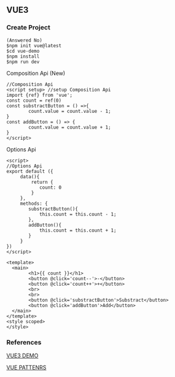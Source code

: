 ## VUE3

### Create Project
```
(Answered No)
$npm init vue@latest
$cd vue-demo
$npm install
$npm run dev
```
Composition Api (New)
```
//Composition Api
<script setup> //setup Composition Api
import {ref} from 'vue';
const count = ref(0)
const substractButton = () =>{
        count.value = count.value - 1;
}
const addButton = () => {
        count.value = count.value + 1;
}
</script>

```
Options Api
```
<script>
//Options Api
export default ({
     data(){
         return {
            count: 0
         }
     },
     methods: {
        substractButton(){
            this.count = this.count - 1;
        },
        addButton(){
            this.count = this.count + 1;
        }
     }
})
</script>
```
```
<template>
  <main>
        <h1>{{ count }}</h1>
        <button @click='count--'>-</button>
        <button @click='count++'>+</button>
        <br>
        <br>
        <button @click='substractButton'>Substract</button>
        <button @click='addButton'>Add</button>
  </main>
</template>
<style scoped>
</style>
```
### References

[VUE3 DEMO](https://github.com/pollyolly/VUE3-DEMO/blob/main/App.vue)

[VUE PATTENRS](https://learn-vuejs.github.io/vue-patterns/patterns/#handling-errors)
